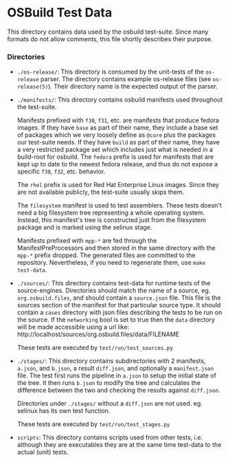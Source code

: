 OSBuild Test Data
=================

This directory contains data used by the osbuild test-suite. Since many formats
do not allow comments, this file shortly describes their purpose.

### Directories

 * `./os-release/`:
   This directory is consumed by the unit-tests of the `os-release` parser. The
   directory contains example os-release files (see `os-release(5)`). Their
   directory name is the expected output of the parser.

 * `./manifests/`:
   This directory contains osbuild manifests used throughout the test-suite.

   Manifests prefixed with `f30`, `f31`, etc. are manifests that produce fedora
   images. If they have `base` as part of their name, they include a base set
   of packages which we very loosely define as `@core` plus the packages our
   test-suite needs.
   If they have `build` as part of their name, they have a very restricted
   package set which includes just what is needed in a build-root for osbuild.
   The `fedora` prefix is used for manifests that are kept up to date to the
   newest fedora release, and thus do not expose a specific `f30`, `f32`, etc.
   behavior.

   The `rhel` prefix is used for Red Hat Enterprise Linux images. Since they are
   not available publicly, the test-suite usually skips them.

   The `filesystem` manifest is used to test assemblers. These tests doesn't
   need a big filesystem tree representing a whole operating system. Instead,
   this manifest's tree is constructed just from the filesystem package and is
   marked using the selinux stage.

   Manifests prefixed with `mpp-*` are fed through the ManifestPreProcessors and
   then stored in the same directory with the `mpp-*` prefix dropped. The
   generated files are committed to the repository. Nevertheless, if you need to
   regenerate them, use `make test-data`.

 * `./sources/`:
   This directory contains test-data for runtime tests of the source-engines.
   Directories should match the name of a source, eg. `org.osbuild.files`, and
   should contain a `source.json` file. This file is the sources section of
   the manifest for that particular source type. It should contain a `cases`
   directory with json files describing the tests to be run on the source. If
   the `networking` bool is set to true then the `data` directory will be
   made accessible using a url like:
       http://localhost/sources/org.osbuild.files/data/FILENAME

   These tests are executed by `test/run/test_sources.py`

 * `./stages/`:
   This directory contains subdirectories with 2 manifests, `a.json`, and `b.json`,
   a result `diff.json`, and optionally a `manifest.json` file. The test first runs
   the pipeline in `a.json` to setup the initial state of the tree. It then runs
   `b.json` to modify the tree and calculates the difference between the two and
   checking the results against `diff.json`.

   Directories under `./stages/` without a `diff.json` are not used. eg. selinux
   has its own test function.

   These tests are executed by `test/run/test_stages.py`

 * `scripts`:
   This directory contains scripts used from other tests, i.e. although they are
   executables they are at the same time test-data to the actual (unit) tests.
